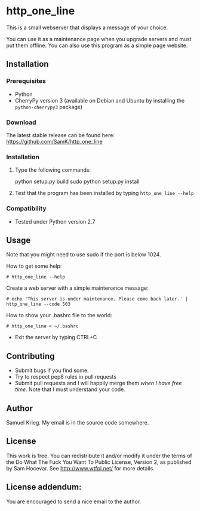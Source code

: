 # http_one_line

This is a small webserver that displays a message of your choice.

You can use it as a maintenance page when you upgrade servers and must put them offline.
You can also use this program as a simple page website.

## Installation

### Prerequisites

* Python
* CherryPy version 3 (available on Debian and Ubuntu by installing the `python-cherrypy3` package)

### Download

The latest stable release can be found here: https://github.com/SamK/http_one_line

### Installation

1. Type the following commands:

    python setup.py build
    sudo python setup.py install

2. Test that the program has been installed by typing `http_one_line --help`

### Compatibility

* Tested under Python version 2.7 

## Usage

Note that you might need to use sudo if the port is below 1024.

How to get some help:

    # http_one_line --help

Create a web server with a simple maintenance message:

    # echo 'This server is under maintenance. Please come back later.' | http_one_line --code 503

How to show your .bashrc file to the world:

    # http_one_line < ~/.bashrc 

* Exit the server by typing CTRL+C

## Contributing

* Submit bugs if you find some.
* Try to respect pep8 rules in pull requests
* Submit pull requests and I will happily merge them *when I have free time*.
Note that I must understand your code.

## Author

Samuel Krieg. My email is in the source code somewhere.

## License

This work is free. You can redistribute it and/or modify it under the
terms of the Do What The Fuck You Want To Public License, Version 2,
as published by Sam Hocevar. See http://www.wtfpl.net/ for more details.

License addendum:
----
You are encouraged to send a nice email to the author.


